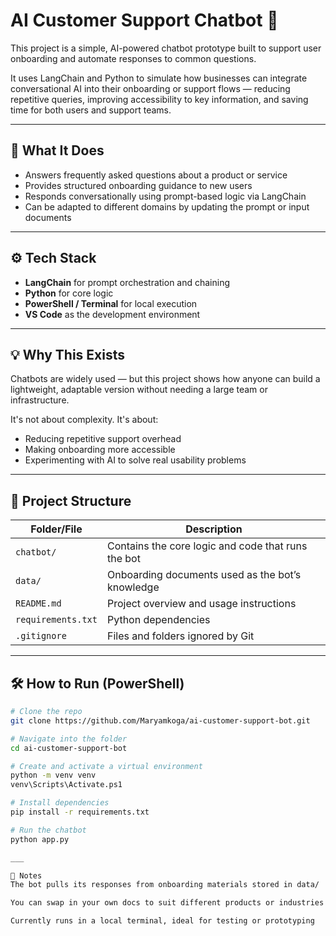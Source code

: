 # AI Customer Support Chatbot 🤖

This project is a simple, AI-powered chatbot prototype built to support user onboarding and automate responses to common questions.

It uses LangChain and Python to simulate how businesses can integrate conversational AI into their onboarding or support flows — reducing repetitive queries, improving accessibility to key information, and saving time for both users and support teams.

---

## 🧠 What It Does

- Answers frequently asked questions about a product or service
- Provides structured onboarding guidance to new users
- Responds conversationally using prompt-based logic via LangChain
- Can be adapted to different domains by updating the prompt or input documents

---

## ⚙️ Tech Stack

- **LangChain** for prompt orchestration and chaining
- **Python** for core logic
- **PowerShell / Terminal** for local execution
- **VS Code** as the development environment

---

## 💡 Why This Exists

Chatbots are widely used — but this project shows how anyone can build a lightweight, adaptable version without needing a large team or infrastructure.

It's not about complexity. It's about:

- Reducing repetitive support overhead
- Making onboarding more accessible
- Experimenting with AI to solve real usability problems

---

## 📁 Project Structure

| Folder/File        | Description                                        |
| ------------------ | -------------------------------------------------- |
| `chatbot/`         | Contains the core logic and code that runs the bot |
| `data/`            | Onboarding documents used as the bot’s knowledge   |
| `README.md`        | Project overview and usage instructions            |
| `requirements.txt` | Python dependencies                                |
| `.gitignore`       | Files and folders ignored by Git                   |

---

## 🛠️ How to Run (PowerShell)

```bash
# Clone the repo
git clone https://github.com/Maryamkoga/ai-customer-support-bot.git

# Navigate into the folder
cd ai-customer-support-bot

# Create and activate a virtual environment
python -m venv venv
venv\Scripts\Activate.ps1

# Install dependencies
pip install -r requirements.txt

# Run the chatbot
python app.py

___

📝 Notes
The bot pulls its responses from onboarding materials stored in data/

You can swap in your own docs to suit different products or industries

Currently runs in a local terminal, ideal for testing or prototyping

```

